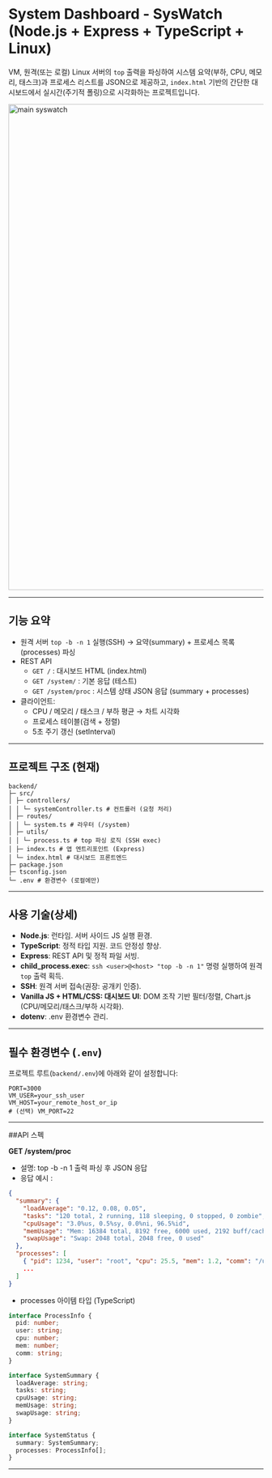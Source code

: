 # System Dashboard - SysWatch (Node.js + Express + TypeScript + Linux)

VM, 원격(또는 로컬) Linux 서버의 `top` 출력을 파싱하여 시스템 요약(부하, CPU, 메모리, 태스크)과 프로세스 리스트를 JSON으로 제공하고, `index.html` 기반의 간단한 대시보드에서 실시간(주기적 폴링)으로 시각화하는 프로젝트입니다.

<img width="1319" height="960" alt="main syswatch" src="https://github.com/user-attachments/assets/787dfb6c-7ce7-46f7-8afd-9d205494c45f" />

---

## 기능 요약

- 원격 서버 `top -b -n 1` 실행(SSH) → 요약(summary) + 프로세스 목록(processes) 파싱
- REST API
  - `GET /` : 대시보드 HTML (index.html)
  - `GET /system/` : 기본 응답 (테스트)
  - `GET /system/proc` : 시스템 상태 JSON 응답 (summary + processes)
- 클라이언트:
  - CPU / 메모리 / 태스크 / 부하 평균 → 차트 시각화
  - 프로세스 테이블(검색 + 정렬)
  - 5초 주기 갱신 (setInterval)

---

## 프로젝트 구조 (현재)

```
backend/
├─ src/
│ ├─ controllers/
│ │ └─ systemController.ts # 컨트롤러 (요청 처리)
│ ├─ routes/
│ │ └─ system.ts # 라우터 (/system)
│ ├─ utils/
│ │ └─ process.ts # top 파싱 로직 (SSH exec)
│ ├─ index.ts # 앱 엔트리포인트 (Express)
│ └─ index.html # 대시보드 프론트엔드
├─ package.json
├─ tsconfig.json
└─ .env # 환경변수 (로컬에만)
```

---

## 사용 기술(상세)

- **Node.js**: 런타임. 서버 사이드 JS 실행 환경.
- **TypeScript**: 정적 타입 지원. 코드 안정성 향상.
- **Express**: REST API 및 정적 파일 서빙.
- **child_process.exec**: `ssh <user>@<host> "top -b -n 1"` 명령 실행하여 원격 `top` 출력 획득.
- **SSH**: 원격 서버 접속(권장: 공개키 인증).  
- **Vanilla JS + HTML/CSS: 대시보드 UI**: DOM 조작 기반 필터/정렬, Chart.js (CPU/메모리/태스크/부하 시각화).
- **dotenv**: .env 환경변수 관리.

---

## 필수 환경변수 (`.env`)

프로젝트 루트(`backend/.env`)에 아래와 같이 설정합니다:

```env
PORT=3000
VM_USER=your_ssh_user
VM_HOST=your_remote_host_or_ip
# (선택) VM_PORT=22
```

---

##API 스펙

**GET /system/proc**
- 설명: top -b -n 1 출력 파싱 후 JSON 응답
- 응답 예시 :
```json
{
  "summary": {
    "loadAverage": "0.12, 0.08, 0.05",
    "tasks": "120 total, 2 running, 118 sleeping, 0 stopped, 0 zombie",
    "cpuUsage": "3.0%us, 0.5%sy, 0.0%ni, 96.5%id",
    "memUsage": "Mem: 16384 total, 8192 free, 6000 used, 2192 buff/cache",
    "swapUsage": "Swap: 2048 total, 2048 free, 0 used"
  },
  "processes": [
    { "pid": 1234, "user": "root", "cpu": 25.5, "mem": 1.2, "comm": "/usr/bin/nginx" },
    ...
  ]
}
```
- processes 아이템 타입 (TypeScript)
```ts
interface ProcessInfo {
  pid: number;
  user: string;
  cpu: number;
  mem: number;
  comm: string;
}
```
```ts
interface SystemSummary {
  loadAverage: string;
  tasks: string;
  cpuUsage: string;
  memUsage: string;
  swapUsage: string;
}
```
```ts
interface SystemStatus {
  summary: SystemSummary;
  processes: ProcessInfo[];
}
```
---
